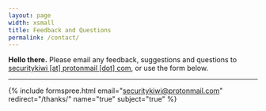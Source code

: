 ```yaml
---
layout: page
width: xsmall
title: Feedback and Questions
permalink: /contact/
---
```


**Hello there.** Please email any feedback, suggestions and questions to <a href="mailto:securitykiwi@protonmail.com">securitykiwi [at] protonmail [dot] com</a>, or use the form below.

---

{% include formspree.html email="securitykiwi@protonmail.com" redirect="/thanks/" name="true" subject="true" %}
